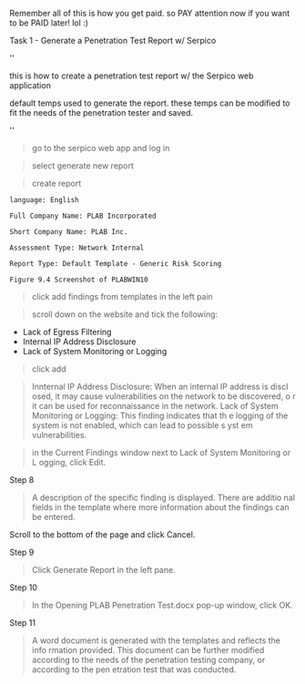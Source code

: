 Remember all of this is how you get paid. so PAY attention now if you want to be PAID later! lol :) 


Task 1 - Generate a Penetration Test Report w/ Serpico

''

this is how to create a penetration test report w/ the Serpico
web application

default temps used to generate the report. these temps can be modified
to fit the needs of the penetration tester and saved.


''

> go to the serpico web app and log in

> select generate new report

> create report

	language: English

	Full Company Name: PLAB Incorporated

	Short Company Name: PLAB Inc.

	Assessment Type: Network Internal

	Report Type: Default Template - Generic Risk Scoring

	Figure 9.4 Screenshot of PLABWIN10

> click add findings from templates in the left pain

>  scroll down on the website and tick the following:

   -  Lack of Egress Filtering
   -  Internal IP Address Disclosure
   -  Lack of System Monitoring or Logging

> click add

> Innternal IP Address Disclosure: When an internal IP address is discl  osed, it may cause vulnerabilities on the network to be discovered, o  r it can be used for reconnaissance in the network.
>  Lack of System Monitoring or Logging: This finding indicates that th  e logging of the system is not enabled, which can lead to possible s   yst em vulnerabilities.

> in the Current Findings window next to Lack of System Monitoring or L  ogging, click Edit.



Step 8

> A description of the specific finding is displayed. There are additio  nal fields in the template where more information about the findings   can be entered.

Scroll to the bottom of the page and click Cancel.

Step 9

> Click Generate Report in the left pane.

 Step 10

> In the Opening PLAB Penetration Test.docx pop-up window, click OK.

 Step 11

> A word document is generated with the templates and reflects the info  rmation provided. This document can be further modified according to   the needs of the penetration testing company, or according to the pen  etration test that was conducted.







 
